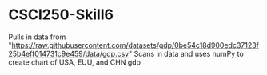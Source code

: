 # CSCI250-Skill6

Pulls in data from "https://raw.githubusercontent.com/datasets/gdp/0be54c18d900edc37123f25b4eff014731c9e459/data/gdp.csv"
Scans in data and uses numPy to create chart of USA, EUU, and CHN gdp
